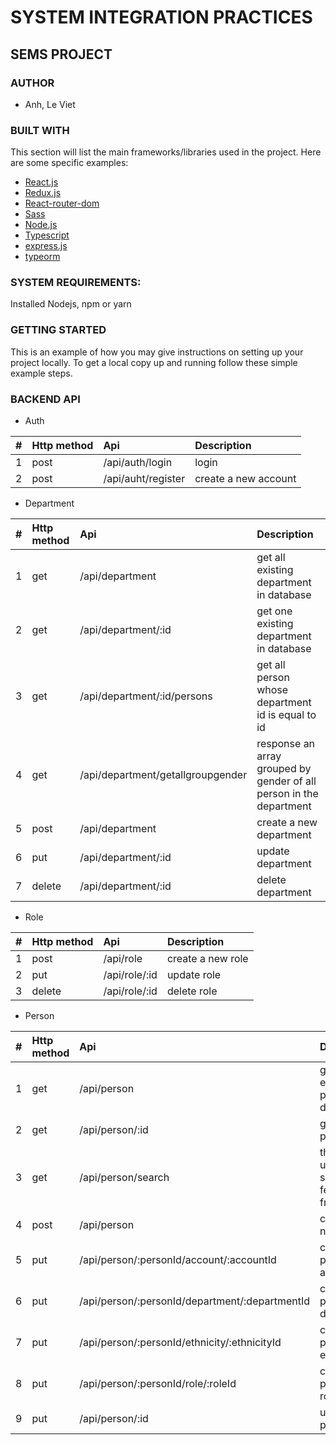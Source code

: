 # SYSTEM INTEGRATION PRACTICES

## SEMS PROJECT

### AUTHOR

-   Anh, Le Viet

### BUILT WITH

This section will list the main frameworks/libraries used in the project. Here are some specific examples:

-   [React.js](https://reactjs.org/)
-   [Redux.js](https://redux.js.org/)
-   [React-router-dom](https://reactrouter.com/)
-   [Sass](https://sass-lang.com/)
-   [Node.js](https://nodejs.org/)
-   [Typescript](https://www.typescriptlang.org/)
-   [express.js](https://expressjs.com/)
-   [typeorm](https://typeorm.io/)

### SYSTEM REQUIREMENTS:

Installed Nodejs, npm or yarn

### GETTING STARTED

This is an example of how you may give instructions on setting up your project locally.
To get a local copy up and running follow these simple example steps.

### BACKEND API

-   Auth

|  #  | Http method | Api                | Description          |
| :-: | :---------- | :----------------- | :------------------- |
|  1  | post        | /api/auth/login    | login                |
|  2  | post        | /api/auht/register | create a new account |

-   Department

|  #  | Http method | Api                               | Description                                                         |
| :-: | :---------- | :-------------------------------- | :------------------------------------------------------------------ |
|  1  | get         | /api/department                   | get all existing department in database                             |
|  2  | get         | /api/department/:id               | get one existing department in database                             |
|  3  | get         | /api/department/:id/persons       | get all person whose department id is equal to id                   |
|  4  | get         | /api/department/getallgroupgender | response an array grouped by gender of all person in the department |
|  5  | post        | /api/department                   | create a new department                                             |
|  6  | put         | /api/department/:id               | update department                                                   |
|  7  | delete      | /api/department/:id               | delete department                                                   |

-   Role

|  #  | Http method | Api           | Description       |
| :-: | :---------- | :------------ | :---------------- |
|  1  | post        | /api/role     | create a new role |
|  2  | put         | /api/role/:id | update role       |
|  3  | delete      | /api/role/:id | delete role       |

-   Person

|  #  | Http method | Api                                            | Description                                  |
| :-: | :---------- | :--------------------------------------------- | :------------------------------------------- |
|  1  | get         | /api/person                                    | get all existing person in database          |
|  2  | get         | /api/person/:id                                | get one person                               |
|  3  | get         | /api/person/search                             | this api used for search feature in frontend |
|  4  | post        | /api/person                                    | create a new person                          |
|  5  | put         | /api/person/:personId/account/:accountId       | connect person to account                    |
|  6  | put         | /api/person/:personId/department/:departmentId | connect person to department                 |
|  7  | put         | /api/person/:personId/ethnicity/:ethnicityId   | connect person to ethnicity                  |
|  8  | put         | /api/person/:personId/role/:roleId             | connect person to role                       |
|  9  | put         | /api/person/:id                                | update person                                |
